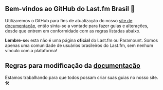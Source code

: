 ## Bem-vindos ao GitHub do Last.fm Brasil 👋

Utilizaremos o GitHub para fins de atualização do nosso [site de documentação](https://lastfm.rys.wtf), então sinta-se a vontade para fazer guias e alterações, desde que entrem em conformidade com as regras listadas abaixo.

**Lembre-se:** esta não é uma página **oficial** do Last.fm ou Paramount. Somos apenas uma comunidade de usuários brasileiros do Last.fm, sem nenhum vínculo com a plataforma!

## Regras para modificação da [documentação](https://github.com/lastfmbr/documentacao)

Estamos trabalhando para que todos possam criar suas guias no nosso site. 🛠️
